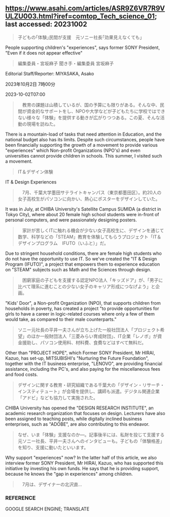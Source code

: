 ## https://www.asahi.com/articles/ASR9Z6VR7R9VULZU003.html?iref=comtop_Tech_science_01; last accessed: 20231002

> 子どもの｢体験｣民間が支援　元ソニー社長｢効果見えなくても｣

People supporting children's "experiences", says former SONY President, "Even if it does not appear effective"

> 編集委員・宮坂麻子 聞き手・編集委員 宮坂麻子

Editorial Staff/Reporter: MIYASAKA, Asako

2023年10月2日 7時00分

2023-10-02T07:00

>　教育の課題は山積しているが、国の予算にも限りがある。そんな中、民間が資金的なサポートをし、NPOや大学などが子どもたちに学校ではできない様々な「体験」を提供する動きが広がりつつある。この夏、そんな活動の現場を訪ねた。

There is a mountain-load of tasks that need attention in Education, and the national budget also has its limits. Despite such circumstances, people have been financially supporting the growth of a movement to provide various "experiences" which Non-profit Organizations (NPO's) and even universities cannot provide children in schools. This summer, I visited such a movement.

> IT＆デザイン体験

IT & Design Experiences

>　7月、千葉大学墨田サテライトキャンパス（東京都墨田区）。約20人の女子高校生がパソコンに向かい、熱心にポスターをデザインしていた。

It was in July, at CHIBA University's Satellite Campus SUMIDA (a district in Tokyo City), where about 20 female high school students were in-front of personal computers, and were passionately designing posters.

>　家計が苦しくITに触れる機会が少ない女子高校生に、デザインを通じて数学、科学などの「STEAM」教育を体験してもらうプロジェクト「IT＆デザインプログラム　IFUTO（いふと）」だ。

Due to stringent household conditions, there are female high students who do not have the opportunity to use IT. So we've created the "IT & Design Program (IFUTO)", a project that empowers them to experience education on "STEAM" subjects such as Math and the Sciences through design.

>　困窮家庭の子どもを支援する認定NPO法人「キッズドア」が、「男子に比べて理系に進むことの少ない女子のキャリア形成につなげよう」と企画。

"Kids' Door", a Non-profit Organization (NPO), that supports children from households in poverty, has created a project "to provide opportunities for  girls to have a career in logic-related courses where only a few of them would take, as compared to their male counterparts."

> ソニー元社長の平井一夫さんが立ち上げた一般社団法人「プロジェクト希望」のほか一般財団法人「三菱みらい育成財団」、IT企業「レノボ」が資金援助し、パソコン使用料、材料費、食費などはすべて無料だ。

Other than "PROJECT HOPE", which Former SONY President, Mr HIRAI, Kazuo, has set-up, MITSUBISHI's "Nurturing the Future Foundation", together with the IT business enterprise, "LENOVO", are providing financial assistance, including the PC's, and also paying for the miscellaneous fees and food costs.

> デザインに関する教育・研究組織である千葉大の「デザイン・リサーチ・インスティテュート」が会場を提供し、講師も派遣。デジタル関連企業「アドビ」なども協力して実施された。

CHIBA University has opened the "DESIGN RESEARCH INSTITUTE", an academic research organization that focuses on design. Lecturers have also been assigned to teaching posts, while digitally inclined business enterprises, such as "ADOBE", are also contributing to this endeavor.

> なぜ、いま「体験」支援なのか―。記事後半には、私財を投じて支援する元ソニー社長、平井一夫さんへのインタビューも。子どもの「体験格差」を知り、支援に動いたといいます。

Why support "experiences" now? In the latter half of this article, we also interview former SONY President, Mr HIRAI, Kazuo, who has supported this initiative by investing his own funds. He says that he is providing support, because he knows the "gap in experiences" among children.

>　7月は、デザイナーの北沢直…

### REFERENCE

GOOGLE SEARCH ENGINE; TRANSLATE

